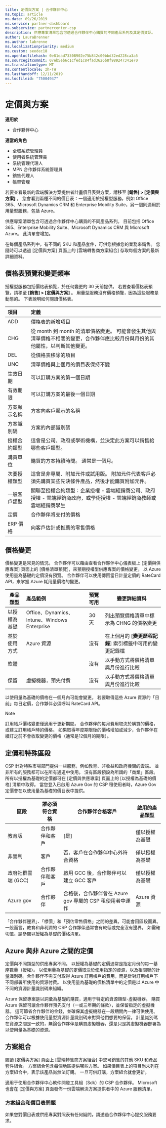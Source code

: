 ```yaml
---
title: 定價與方案 | 合作夥伴中心
ms.topic: article
ms.date: 09/26/2019
ms.service: partner-dashboard
ms.subservice: partnercenter-csp
description: 供應專案清單包含可透過合作夥伴中心購買的不同產品系列及其定價資訊。
author: LauraBrenner
ms.author: labrenne
ms.localizationpriority: medium
ms.custom: seodec18
ms.openlocfilehash: 0e81ead73308902e75b842c00bbd32ed228ca3a5
ms.sourcegitcommit: 07eb5eb6c1cfed1c84fad3626b8f989247341e70
ms.translationtype: MT
ms.contentlocale: zh-TW
ms.lasthandoff: 12/11/2019
ms.locfileid: "75004947"
---
```

# <a name="pricing-and-offers"></a>定價與方案

**適用於**

-  合作夥伴中心

**適當的角色**
-   全域系統管理員
-   使用者系統管理員
-   系統管理代理人
-   MPN 合作夥伴系統管理員
-   銷售代理人
-   帳單管理

若要查看最新的雲端解決方案提供者計畫價目表與方案，請移至 **\[銷售\] > \[定價與方案\]** 。 您會看到兩種不同的價目表：一個適用於授權型服務，例如 Office 365、Microsoft Dynamics CRM 和 Enterprise Mobility Suite，另一個則適用於用量型服務，包括 Azure。 

供應專案清單包含可透過合作夥伴中心購買的不同產品系列。 目前包括 Office 365、Enterprise Mobility Suite、Microsoft Dynamics CRM 與 Microsoft Azure。 此清單會增加。

在每個產品系列中，有不同的 SKU 和產品套件，可供您根據您的業務來銷售。 您隨時可以透過 \[定價與方案\] 頁面上的 \[雲端轉售商方案組合\] 存取每個方案的最新詳細資料。

## <a name="pricelist-preview-and-change-frequency"></a>價格表預覽和變更頻率 

授權型服務包括價格表預覽，於任何變更的 30 天前提供。 若要查看價格表預覽，請移至 **\[銷售\] > \[定價與方案\]** 。 用量型服務沒有價格預覽，因為這些服務是動態的。 下表說明如何閱讀價格表。

|**項目**        |**定義**      |
|:-----------   |:-----------   |
|ADD   |價格表的新增項目|
|CHG   |從 month 到 month 的清單價格變更。 可能會發生其他與清單價格不相關的變更，合作夥伴應比較月份與月份的其他屬性，以判斷其他變更。|
|DEL   |從價格表移除的項目|
|UNC   |清單價格與上個月的價目表保持不變  |
|生效日期   |可以訂購方案的第一個日期    |
|有效期限   |可以訂購方案的最後一個日期   |
|方案顯示名稱   |方案向客戶顯示的名稱   |
|方案識別碼   |方案的內部識別碼   |
|授權合約類型   |這會是公司、政府或學術機構，並決定此方案可以銷售給哪些客戶類型。|
|購買單位   |購買的方案持續時間。 通常是一個月。   |
|次要授權類型   |這會是非專屬、附加元件或試用版。 附加元件代表客戶必須先購買某些先決條件產品，然後才能購買附加元件。|
|一般客戶類型   |關聯至授權合約類型：企業授權 - 雲端經銷商公司、政府授權 - 雲端經銷商政府，或學術授權 - 雲端經銷商教師或雲端經銷商學生   |
|定價   |合作夥伴將支付的價格   |
|ERP 價格   |向客戶估計或推薦的零售價格   |

## <a name="price-changes"></a>價格變更

價格變更是常見的情況。 合作夥伴可以藉由查看合作夥伴中心儀表板上 [定價與供應專案] 頁面上的 [價格清單預覽]，來預期授權型供應專案的價格變更。 以 Azure 使用量為基礎的定價沒有預覽。 合作夥伴可以使用傳回當日計量定價的 RateCard API，來掌握 Azure 耗用量價格的變更。

|**產品類型**   |**產品範例**  |**預覽可用** |**變更詳細資料**|
|-----------------------|:-----------------------|:-------------------|------------------|
|以授權為基礎|Office、Dynamics、Intune、Windows Enterprise|30天|列出預覽價格清單中標示為 CHNG 的價格變更|
|基於使用方式|Azure 資源|沒有|在上個月的 [**變更歷程記錄**] 索引標籤中可用的變更記錄檔|
|軟體||沒有|以手動方式將價格清單與月份進行比較|
|保留|虛擬機器，預先付費|沒有|以手動方式將價格清單與月份進行比較|

以使用量為基礎的價格在一個月內可能會變更。 若要取得這些 Azure 資源的「目前」每日定價，合作夥伴必須呼叫 RateCard API。 

>[!Note] 
>訂用帳戶價格變更僅適用于更新期間。 合作夥伴的每月費用取決於購買的價格，或建立訂用帳戶時的價格。 如果取得年度期限後的價格增加或減少，合作夥伴在續訂之前不會收取變更的價格（通常是12個月的期限）。

## <a name="pricing-and-special-segments"></a>定價和特殊區段

CSP 針對特殊市場部門提供一些服務，例如教育、非收益和政府機關的雲端。 並非所有的服務都可以在所有通道中使用。 沒有區段預設為所謂的「商業」區段。 所有以授權為基礎的定價都可在 [定價與供應專案] 頁面上的 [以授權為基礎的價格] 清單中取得。 當您登入已啟用 Azure Gov 的 CSP 租使用者時，Azure Gov 定價會在以使用量為基礎的價目表中提供。

|**區段**   |**誰必須符合資格**   |**合作夥伴合格客戶**|**啟用的產品類型**|
|-------------------|-----------------------|----------------------------|-----------------------------|
|教育版|合作夥伴和客戶|[是]|僅以授權為基礎|
|非營利|客戶|否，客戶在合作夥伴中心外符合資格|僅以授權為基礎|
|政府社群雲端 (GCC)|合作夥伴和客戶|啟用 GCC 後，合作夥伴可以建立 GCC 客戶| 僅以授權為基礎|
|Azure gov|合作夥伴|合格後，合作夥伴會在 Azure gov 專屬的 CSP 租使用者中運作|Azure 資源|

「合作夥伴邊界」、「標價」和「預估零售價格」之間的差異，可能會因區段而異。 一般而言，教育和非利潤的 CSP 合作夥伴通常會有較低或完全沒有邊界。 如需確切值，請參閱以授權為基礎的價格清單。  
## <a name="pricing-between-azure-and-non-azure"></a>Azure 與非 Azure 之間的定價

定價與不同類型的供應專案不同。 以授權為基礎的定價通常是指定月份的每一基座數量（授權）。 以使用量為基礎的定價取決於使用指定的資源，以及相關聯的計量識別碼。合作夥伴不需支付取得 Azure 訂用帳戶的費用，而是針對訂用帳戶下不同部署所使用的資源付費。 以使用量為基礎的價格清單中的定價是以 Azure 中不同的資源計量識別碼來組織。

Azure 保留專案是以詞彙為基礎的購買，適用于特定的資源類型-虛擬機器。 購買 Azure 保留可讓合作夥伴預先支付（一或三年期的條款），並保留指定的虛擬機器。 這可節省合作夥伴的金錢，並確保其虛擬機器在一段期間內一律可供使用。 合作夥伴可以根據使用量型資源計量識別碼來對齊他們想要的保留。 計量識別碼在資源之間是一致的，無論合作夥伴是購買虛擬機器，還是只是將虛擬機器部署為以使用量為基礎的資源。 


## <a name="offers-matrix"></a>方案組合

閱讀 \[定價與方案\] 頁面上 \[雲端轉售商方案組合\] 中您可銷售的其他 SKU 和產品套件組合。 方案組合包含每個地區提供哪些方案。 如果價目表上的項目尚未列在方案組合中，表示該產品尚無法訂購。 一旦可供訂購，方案組合就會更新。

適用于使用合作夥伴中心軟件開發工具組（Sdk）的 CSP 合作夥伴。 Microsoft 也會在 \[定價與方案\] 頁面發佈一份雲端解決方案提供者中的 Azure 服務清單。

### <a name="offers-matrix-and-pricelist-questions"></a>方案組合和價目表問題

如果您對價目表或供應專案對照表有任何疑問，請透過合作夥伴中心提交服務要求。
